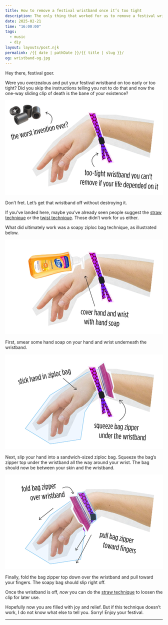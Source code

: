 ```yaml
---
title: How to remove a festival wristband once it’s too tight
description: The only thing that worked for us to remove a festival wristband without destroying it.
date: 2025-02-21
time: "16:00:00"
tags: 
  - music
  - diy
layout: layouts/post.njk
permalink: /{{ date | pathDate }}/{{ title | slug }}/
og: wristband-og.jpg
---
```


Hey there, festival goer.

Were you overzealous and put your festival wristband on too early or too tight? Did you skip the instructions telling you not to do that and now the one-way sliding clip of death is the bane of your existence?

![a hand with a wristband that’s too tight you can’t remove it if your life depended on it; one-wap clasps that are the worst invention ever?](/img/wristband-1.jpg)

Don’t fret. Let’s get that wristband off without destroying it.

If you’ve landed here, maybe you’ve already seen people suggest the [straw technique](https://www.youtube.com/watch?v=R15p4rbZyLg) or the [twist technique](https://www.youtube.com/shorts/UerM7XdeaAk). Those didn’t work for us either.

What did ultimately work was a soapy ziploc bag technique, as illustrated below.

![wristband-wearing hand with a dial soap pump](/img/wristband-2.jpg)

First, smear some hand soap on your hand and wrist underneath the wristband.

![wristband-wearing hand with ziploc bag over it](/img/wristband-3.jpg)

Next, slip your hand into a sandwich-sized ziploc bag. Squeeze the bag’s zipper top under the wristband all the way around your wrist. The bag should now be between your skin and the wristband.

![wristband-wearing hand with ziploc bag folded over wristband and ready to remove](/img/wristband-4.jpg)

Finally, fold the bag zipper top down over the wristband and pull toward your fingers. The soapy bag should slip right off.

Once the wristband is off, _now_ you can do the [straw technique](https://www.youtube.com/watch?v=R15p4rbZyLg) to loosen the clip for later use.

Hopefully now you are filled with joy and relief. But if this technique doesn’t work, I do not know what else to tell you. Sorry! Enjoy your festival.

---
